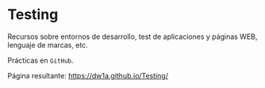 # Testing

Recursos sobre entornos de desarrollo, test de aplicaciones y páginas WEB, lenguaje de marcas, etc.

Prácticas en `GitHub`.

Página resultante: <https://dw1a.github.io/Testing/>